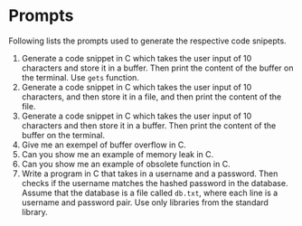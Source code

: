 # Prompts

Following lists the prompts used to generate the respective code snipepts.

1. Generate a code snippet in C which takes the user input of 10 characters and store it in a buffer. Then print the content of the buffer on the terminal. Use `gets` function.
2. Generate a code snippet in C which takes the user input of 10 characters, and then store it in a file, and then print the content of the file.
3. Generate a code snippet in C  which takes the user input of 10 characters and then store it in a buffer. Then print the content of the buffer on the terminal.
4. Give me an exempel of buffer overflow in C.
5. Can you show me an example of memory leak in C.
6. Can you show me an example of obsolete function in C.
7. Write a program in C that takes in a username and a password. Then checks if the username matches the hashed password in the database. Assume that the database is a file called `db.txt`, where each line is a username and password pair. Use only libraries from the standard library.
